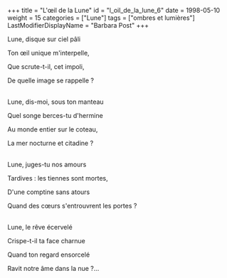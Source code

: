 +++
title = "L'œil de la Lune"
id = "l_oil_de_la_lune_6"
date = 1998-05-10
weight = 15
categories = ["Lune"]
tags = ["ombres et lumières"]
LastModifierDisplayName = "Barbara Post"
+++

Lune, disque sur ciel pâli

Ton œil unique m'interpelle,

Que scrute-t-il, cet impoli,

De quelle image se rappelle ?

 \
Lune, dis-moi, sous ton manteau

Quel songe berces-tu d'hermine

Au monde entier sur le coteau,

La mer nocturne et citadine ?

 \
Lune, juges-tu nos amours

Tardives : les tiennes sont mortes,

D'une comptine sans atours

Quand des cœurs s'entrouvrent les portes ?

 \
Lune, le rêve écervelé

Crispe-t-il ta face charnue

Quand ton regard ensorcelé

Ravit notre âme dans la nue ?...
